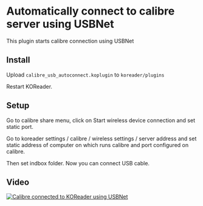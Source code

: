 Automatically connect to calibre server using USBNet
====================================================

This plugin starts calibre connection using USBNet

Install
-------

Upload ``calibre_usb_autoconnect.koplugin`` to ``koreader/plugins``

Restart KOReader.

Setup
-----

Go to calibre share menu, click on Start wireless device connection and set
static port.

Go to koreader settings / calibre / wireless settings / server address and set
static address of computer on which runs calibre and port configured on calibre.

Then set indbox folder. Now you can connect USB cable.


Video
-----

[![Calibre connected to KOReader using USBNet](https://img.youtube.com/vi/qPahONVbgzo/maxresdefault.jpg)](http://www.youtube.com/watch?v=qPahONVbgzo "Calibre connected to KOReader using USBNet")

